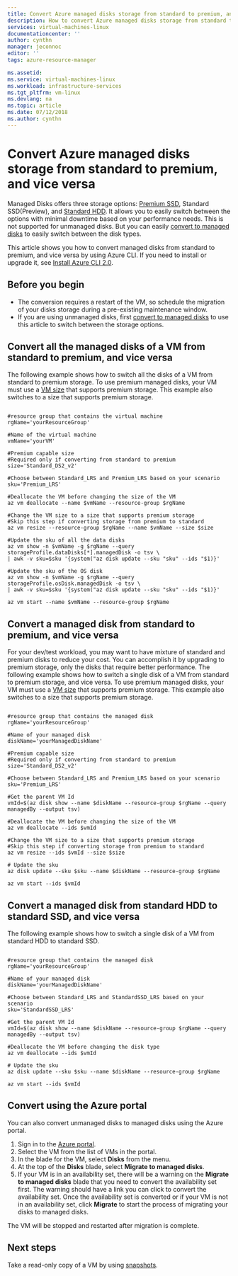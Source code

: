 ```yaml
---
title: Convert Azure managed disks storage from standard to premium, and vice versa | Microsoft Docs
description: How to convert Azure managed disks storage from standard to premium, and vice versa, by using Azure CLI.
services: virtual-machines-linux
documentationcenter: ''
author: cynthn
manager: jeconnoc
editor: ''
tags: azure-resource-manager

ms.assetid: 
ms.service: virtual-machines-linux
ms.workload: infrastructure-services
ms.tgt_pltfrm: vm-linux
ms.devlang: na
ms.topic: article
ms.date: 07/12/2018
ms.author: cynthn
---
```


# Convert Azure managed disks storage from standard to premium, and vice versa

Managed Disks offers three storage options: [Premium SSD](../windows/premium-storage.md), Standard SSD(Preview), and [Standard HDD](../windows/standard-storage.md). It allows you to easily switch between the options with minimal downtime based on your performance needs. This is not supported for unmanaged disks. But you can easily [convert to managed disks](convert-unmanaged-to-managed-disks.md) to easily switch between the disk types.

This article shows you how to convert managed disks from standard to premium, and vice versa by using Azure CLI. If you need to install or upgrade it, see [Install Azure CLI 2.0](/cli/azure/install-azure-cli.md). 

## Before you begin

* The conversion requires a restart of the VM, so schedule the migration of your disks storage during a pre-existing maintenance window. 
* If you are using unmanaged disks, first [convert to managed disks](convert-unmanaged-to-managed-disks.md) to use this article to switch between the storage options. 


## Convert all the managed disks of a VM from standard to premium, and vice versa

The following example shows how to switch all the disks of a VM from standard to premium storage. To use premium managed disks, your VM must use a [VM size](sizes.md) that supports premium storage. This example also switches to a size that supports premium storage.

 ```azurecli

#resource group that contains the virtual machine
rgName='yourResourceGroup'

#Name of the virtual machine
vmName='yourVM'

#Premium capable size 
#Required only if converting from standard to premium
size='Standard_DS2_v2'

#Choose between Standard_LRS and Premium_LRS based on your scenario
sku='Premium_LRS'

#Deallocate the VM before changing the size of the VM
az vm deallocate --name $vmName --resource-group $rgName

#Change the VM size to a size that supports premium storage 
#Skip this step if converting storage from premium to standard
az vm resize --resource-group $rgName --name $vmName --size $size

#Update the sku of all the data disks 
az vm show -n $vmName -g $rgName --query storageProfile.dataDisks[*].managedDisk -o tsv \
 | awk -v sku=$sku '{system("az disk update --sku "sku" --ids "$1)}'

#Update the sku of the OS disk
az vm show -n $vmName -g $rgName --query storageProfile.osDisk.managedDisk -o tsv \
| awk -v sku=$sku '{system("az disk update --sku "sku" --ids "$1)}'

az vm start --name $vmName --resource-group $rgName

```
## Convert a managed disk from standard to premium, and vice versa

For your dev/test workload, you may want to have mixture of standard and premium disks to reduce your cost. You can accomplish it by upgrading to premium storage, only the disks that require better performance. The following example shows how to switch a single disk of a VM from standard to premium storage, and vice versa. To use premium managed disks, your VM must use a [VM size](sizes.md) that supports premium storage. This example also switches to a size that supports premium storage.

 ```azurecli

#resource group that contains the managed disk
rgName='yourResourceGroup'

#Name of your managed disk
diskName='yourManagedDiskName'

#Premium capable size 
#Required only if converting from standard to premium
size='Standard_DS2_v2'

#Choose between Standard_LRS and Premium_LRS based on your scenario
sku='Premium_LRS'

#Get the parent VM Id 
vmId=$(az disk show --name $diskName --resource-group $rgName --query managedBy --output tsv)

#Deallocate the VM before changing the size of the VM
az vm deallocate --ids $vmId 

#Change the VM size to a size that supports premium storage 
#Skip this step if converting storage from premium to standard
az vm resize --ids $vmId --size $size

# Update the sku
az disk update --sku $sku --name $diskName --resource-group $rgName 

az vm start --ids $vmId 
```

## Convert a managed disk from standard HDD to standard SSD, and vice versa

The following example shows how to switch a single disk of a VM from standard HDD to standard SSD.

 ```azurecli

#resource group that contains the managed disk
rgName='yourResourceGroup'

#Name of your managed disk
diskName='yourManagedDiskName'

#Choose between Standard_LRS and StandardSSD_LRS based on your scenario
sku='StandardSSD_LRS'

#Get the parent VM Id 
vmId=$(az disk show --name $diskName --resource-group $rgName --query managedBy --output tsv)

#Deallocate the VM before changing the disk type
az vm deallocate --ids $vmId 

# Update the sku
az disk update --sku $sku --name $diskName --resource-group $rgName 

az vm start --ids $vmId 
```

## Convert using the Azure portal

You can also convert unmanaged disks to managed disks using the Azure portal.

1. Sign in to the [Azure portal](https://portal.azure.com).
2. Select the VM from the list of VMs in the portal.
3. In the blade for the VM, select **Disks** from the menu.
4. At the top of the **Disks** blade, select **Migrate to managed disks**.
5. If your VM is in an availability set, there will be a warning on the **Migrate to managed disks** blade that you need to convert the availability set first. The warning should have a link you can click to convert the availability set. Once the availability set is converted or if your VM is not in an availability set, click **Migrate** to start the process of migrating your disks to managed disks. 

The VM will be stopped and restarted after migration is complete.

## Next steps

Take a read-only copy of a VM by using [snapshots](snapshot-copy-managed-disk.md).

